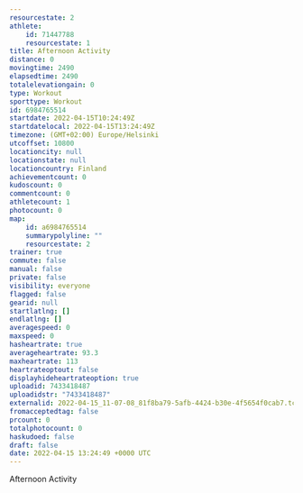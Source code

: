 ```yaml
---
resourcestate: 2
athlete:
    id: 71447788
    resourcestate: 1
title: Afternoon Activity
distance: 0
movingtime: 2490
elapsedtime: 2490
totalelevationgain: 0
type: Workout
sporttype: Workout
id: 6984765514
startdate: 2022-04-15T10:24:49Z
startdatelocal: 2022-04-15T13:24:49Z
timezone: (GMT+02:00) Europe/Helsinki
utcoffset: 10800
locationcity: null
locationstate: null
locationcountry: Finland
achievementcount: 0
kudoscount: 0
commentcount: 0
athletecount: 1
photocount: 0
map:
    id: a6984765514
    summarypolyline: ""
    resourcestate: 2
trainer: true
commute: false
manual: false
private: false
visibility: everyone
flagged: false
gearid: null
startlatlng: []
endlatlng: []
averagespeed: 0
maxspeed: 0
hasheartrate: true
averageheartrate: 93.3
maxheartrate: 113
heartrateoptout: false
displayhideheartrateoption: true
uploadid: 7433418487
uploadidstr: "7433418487"
externalid: 2022-04-15_11-07-08_81f8ba79-5afb-4424-b30e-4f5654f0cab7.tcx
fromacceptedtag: false
prcount: 0
totalphotocount: 0
haskudoed: false
draft: false
date: 2022-04-15 13:24:49 +0000 UTC
---
```

Afternoon Activity